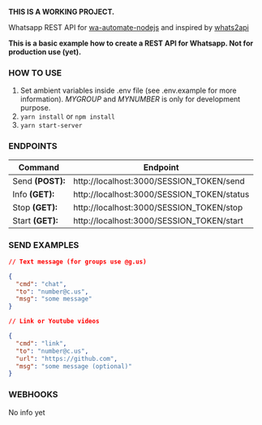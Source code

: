 **THIS IS A WORKING PROJECT.**

Whatsapp REST API for [wa-automate-nodejs](https://github.com/open-wa/wa-automate-nodejs) and inspired by [whats2api](https://github.com/joaomirandasa/whats2api)

**This is a basic example how to create a REST API for Whatsapp. Not for production use (yet).**

### HOW TO USE ###

1. Set ambient variables inside .env file (see .env.example for more information). *MYGROUP* and *MYNUMBER* is only for development purpose.
2. `yarn install` or `npm install`
3. `yarn start-server`

### ENDPOINTS ###

|Command|Endpoint|
|---|---|
|Send **(POST):** | http://localhost:3000/SESSION_TOKEN/send|
|Info **(GET):** | http://localhost:3000/SESSION_TOKEN/status|
|Stop **(GET):** | http://localhost:3000/SESSION_TOKEN/stop|
|Start **(GET):** | http://localhost:3000/SESSION_TOKEN/start|


### SEND EXAMPLES ###
```json
// Text message (for groups use @g.us)

{
  "cmd": "chat",
  "to": "number@c.us",
  "msg": "some message"
}

// Link or Youtube videos

{
  "cmd": "link",
  "to": "number@c.us",
  "url": "https://github.com",
  "msg": "some message (optional)"
}
```

### WEBHOOKS ###

No info yet
